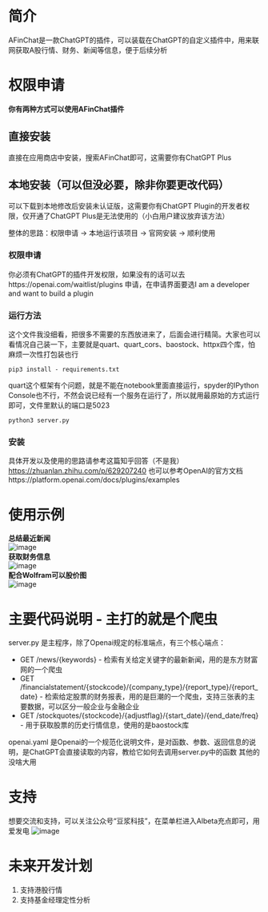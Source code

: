 # 简介
AFinChat是一款ChatGPT的插件，可以装载在ChatGPT的自定义插件中，用来联网获取A股行情、财务、新闻等信息，便于后续分析  

# 权限申请
**你有两种方式可以使用AFinChat插件**

## 直接安装
直接在应用商店中安装，搜索AFinChat即可，这需要你有ChatGPT Plus

## 本地安装（可以但没必要，除非你要更改代码）

可以下载到本地修改后安装未认证版，这需要你有ChatGPT Plugin的开发者权限，仅开通了ChatGPT Plus是无法使用的（小白用户建议放弃该方法）

整体的思路：权限申请 -> 本地运行该项目 -> 官网安装 -> 顺利使用

### 权限申请
你必须有ChatGPT的插件开发权限，如果没有的话可以去https://openai.com/waitlist/plugins
申请，在申请界面要选I am a developer and want to build a plugin  

### 运行方法
这个文件我没细看，把很多不需要的东西放进来了，后面会进行精简。大家也可以看情况自己装一下，主要就是quart、quart_cors、baostock、httpx四个库，怕麻烦一次性打包装也行
```
pip3 install - requirements.txt
```
quart这个框架有个问题，就是不能在notebook里面直接运行，spyder的IPython Console也不行，不然会说已经有一个服务在运行了，所以就用最原始的方式运行即可，文件里默认的端口是5023  
```
python3 server.py
```

### 安装
具体开发以及使用的思路请参考这篇知乎回答（不是我）https://zhuanlan.zhihu.com/p/629207240
也可以参考OpenAI的官方文档https://platform.openai.com/docs/plugins/examples  

# 使用示例
**总结最近新闻**  
![image](https://github.com/Doujiang2333/AFinChat/assets/125125837/0e8785a0-29e9-4e4b-b167-ebaa333b9bd8)  
**获取财务信息**  
![image](https://github.com/Doujiang2333/AFinChat/assets/125125837/63411791-4eba-43f2-98de-6d1eb298384d)  
**配合Wolfram可以股价图**  
![image](https://github.com/Doujiang2333/AFinChat/assets/125125837/1da25141-3bf8-4e86-a66c-799116d7c7ff)  

# 主要代码说明 - 主打的就是个爬虫
server.py 是主程序，除了Openai规定的标准端点，有三个核心端点：  
* GET /news/{keywords} - 检索有关给定关键字的最新新闻，用的是东方财富网的一个爬虫
* GET /financialstatement/{stockcode}/{company_type}/{report_type}/{report_date} - 检索给定股票的财务报表，用的是巨潮的一个爬虫，支持三张表的主要数据，可以区分一般企业与金融企业
* GET /stockquotes/{stockcode}/{adjustflag}/{start_date}/{end_date/freq} - 用于获取股票的历史行情信息，使用的是baostock库

openai.yaml 是Openai的一个规范化说明文件，是对函数、参数、返回信息的说明，是ChatGPT会直接读取的内容，教给它如何去调用server.py中的函数
其他的没啥大用

# 支持
想要交流和支持，可以关注公众号“豆浆科技”，在菜单栏进入Albeta充点即可，用爱发电
![image](https://github.com/Doujiang2333/AFinChat/assets/125125837/ee8b0e5a-5801-4384-bd6c-cbf668318ae0)

# 未来开发计划
1. 支持港股行情
2. 支持基金经理定性分析
